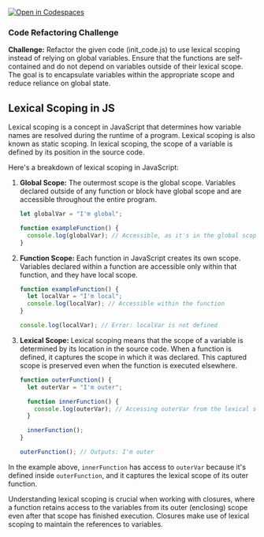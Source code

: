[![Open in Codespaces](https://classroom.github.com/assets/launch-codespace-2972f46106e565e64193e422d61a12cf1da4916b45550586e14ef0a7c637dd04.svg)](https://classroom.github.com/open-in-codespaces?assignment_repo_id=16663662)
### Code Refactoring Challenge


**Challenge:**
Refactor the given code (init_code.js) to use lexical scoping instead of relying on global variables. Ensure that the functions are self-contained and do not depend on variables outside of their lexical scope. The goal is to encapsulate variables within the appropriate scope and reduce reliance on global state.


## Lexical Scoping in JS

Lexical scoping is a concept in JavaScript that determines how variable names are resolved during the runtime of a program. Lexical scoping is also known as static scoping. In lexical scoping, the scope of a variable is defined by its position in the source code.

Here's a breakdown of lexical scoping in JavaScript:

1. **Global Scope:** The outermost scope is the global scope. Variables declared outside of any function or block have global scope and are accessible throughout the entire program.

   ```javascript
   let globalVar = "I'm global";

   function exampleFunction() {
     console.log(globalVar); // Accessible, as it's in the global scope
   }
   ```

2. **Function Scope:** Each function in JavaScript creates its own scope. Variables declared within a function are accessible only within that function, and they have local scope.

   ```javascript
   function exampleFunction() {
     let localVar = "I'm local";
     console.log(localVar); // Accessible within the function
   }

   console.log(localVar); // Error: localVar is not defined
   ```

3. **Lexical Scope:** Lexical scoping means that the scope of a variable is determined by its location in the source code. When a function is defined, it captures the scope in which it was declared. This captured scope is preserved even when the function is executed elsewhere.

   ```javascript
   function outerFunction() {
     let outerVar = "I'm outer";

     function innerFunction() {
       console.log(outerVar); // Accessing outerVar from the lexical scope
     }

     innerFunction();
   }

   outerFunction(); // Outputs: I'm outer
   ```

In the example above, `innerFunction` has access to `outerVar` because it's defined inside `outerFunction`, and it captures the lexical scope of its outer function.

Understanding lexical scoping is crucial when working with closures, where a function retains access to the variables from its outer (enclosing) scope even after that scope has finished execution. Closures make use of lexical scoping to maintain the references to variables.
